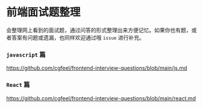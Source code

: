 # 前端面试题整理

会整理网上看到的面试题，通过问答的形式整理出来方便记忆。如果你也有题，或者答案有问题或遗漏，也同样欢迎通过哦 `issue` 进行补充。

### `javascript` 篇

https://github.com/cgfeel/frontend-interview-questions/blob/main/js.md

### `React` 篇

https://github.com/cgfeel/frontend-interview-questions/blob/main/react.md
